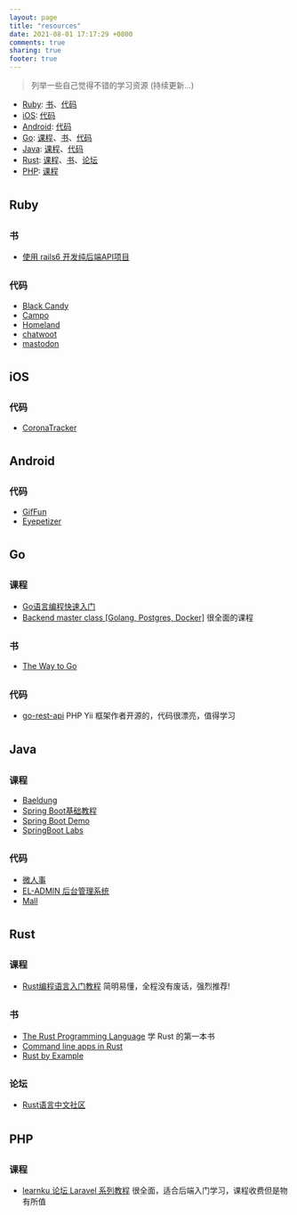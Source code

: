 ```yaml
---
layout: page
title: "resources"
date: 2021-08-01 17:17:29 +0800
comments: true
sharing: true
footer: true
---
```


> 列举一些自己觉得不错的学习资源 (持续更新...)

* [Ruby](#ruby): [书](#ruby-book)、[代码](#ruby-code)
* [iOS](#ios): [代码](#ios-code)
* [Android](#android): [代码](#android-code)
* [Go](#go): [课程](#go-course)、[书](#go-book)、[代码](#go-code)
* [Java](#java): [课程](#java-course)、[代码](#java-code)
* [Rust](#rust): [课程](#rust-course)、[书](#rust-book)、[论坛](#rust-forum)
* [PHP](#php): [课程](#php-course)

# <h2 id="ruby">Ruby</h2>
## <h3 id="ruby-book">书</h3>
- [使用 rails6 开发纯后端API项目](https://github.com/letseeqiji/pure-rails6-api)

## <h3 id="ruby-code">代码</h3>
- [Black Candy](https://github.com/aidewoode/black_candy)
- [Campo](https://github.com/getcampo/campo)
- [Homeland](https://github.com/ruby-china/homeland)
- [chatwoot](https://github.com/chatwoot/chatwoot)
- [mastodon](https://github.com/mastodon/mastodon)

# <h2 id="ios">iOS</h2>
## <h3 id="ios-code">代码</h3>
- [CoronaTracker](https://github.com/mhdhejazi/CoronaTracker)


# <h2 id="android">Android</h2>
## <h3 id="android-code">代码</h3>
- [GifFun](https://github.com/guolindev/giffun)
- [Eyepetizer](https://github.com/VIPyinzhiwei/Eyepetizer)


# <h2 id="go">Go</h2>
## <h3 id="go-course">课程</h3>
- [Go语言编程快速入门](https://www.bilibili.com/video/BV1fD4y1m7TD)
- [Backend master class [Golang, Postgres, Docker]](https://www.youtube.com/playlist?list=PLy_6D98if3ULEtXtNSY_2qN21VCKgoQAE) 很全面的课程

## <h3 id="go-book">书</h3>
- [The Way to Go](https://www.cntofu.com/book/14/readme.html)

## <h3 id="go-code">代码</h3>
- [go-rest-api](https://github.com/qiangxue/go-rest-api) PHP Yii 框架作者开源的，代码很漂亮，值得学习


# <h2 id="java">Java</h2>
## <h3 id="java-course">课程</h3>
- [Baeldung](https://www.baeldung.com/)
- [Spring Boot基础教程](https://github.com/dyc87112/SpringBoot-Learning)
- [Spring Boot Demo](https://github.com/xkcoding/spring-boot-demo)
- [SpringBoot Labs](https://github.com/YunaiV/SpringBoot-Labs)

## <h3 id="java-code">代码</h3>
- [微人事](https://github.com/lenve/vhr)
- [EL-ADMIN 后台管理系统](https://github.com/elunez/eladmin)
- [Mall](https://github.com/macrozheng/mall)

# <h2 id="rust">Rust</h2>
## <h3 id="rust-course">课程</h3>
- [Rust编程语言入门教程](https://www.bilibili.com/video/BV1hp4y1k7SV) 简明易懂，全程没有废话，强烈推荐!

## <h3 id="rust-book">书</h3>
- [The Rust Programming Language](https://doc.rust-lang.org/book/) 学 Rust 的第一本书
- [Command line apps in Rust](https://rust-cli.github.io/book/index.html)
- [Rust by Example](https://doc.rust-lang.org/stable/rust-by-example/index.html)

## <h3 id="rust-forum">论坛</h3>
- [Rust语言中文社区](https://rustcc.cn/)


# <h2 id="php">PHP</h2>
## <h3 id="php-course">课程</h3>
- [learnku 论坛 Laravel 系列教程](https://learnku.com/laravel/courses) 很全面，适合后端入门学习，课程收费但是物有所值
